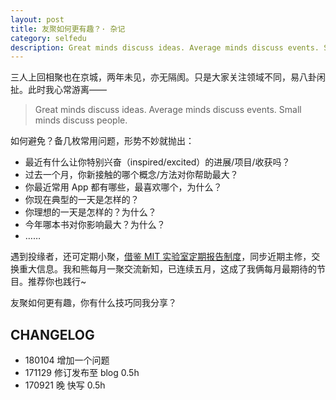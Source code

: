 ```yaml
---
layout: post
title: 友聚如何更有趣？· 杂记
category: selfedu
description: Great minds discuss ideas. Average minds discuss events. Small minds discuss people.
---
```


三人上回相聚也在京城，两年未见，亦无隔阂。只是大家关注领域不同，易八卦闲扯。此时我心常游离——

>Great minds discuss ideas. Average minds discuss events. Small minds discuss people.

如何避免？备几枚常用问题，形势不妙就抛出：

- 最近有什么让你特别兴奋（inspired/excited）的进展/项目/收获吗？
- 过去一个月，你新接触的哪个概念/方法对你帮助最大？
- 你最近常用 App 都有哪些，最喜欢哪个，为什么？
- 你现在典型的一天是怎样的？
- 你理想的一天是怎样的？为什么？
- 今年哪本书对你影响最大？为什么？
- ……

遇到投缘者，还可定期小聚，[借鉴 MIT 实验室定期报告制度](http://joinwee.com/discuss/275/)，同步近期主修，交换重大信息。我和熊每月一聚交流新知，已连续五月，这成了我俩每月最期待的节目。推荐你也践行~

友聚如何更有趣，你有什么技巧同我分享？

## CHANGELOG 

- 180104 增加一个问题
- 171129 修订发布至 blog 0.5h
- 170921 晚 快写 0.5h

